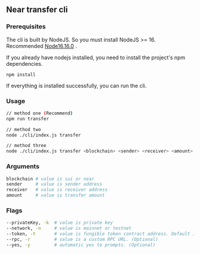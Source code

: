 ## Near transfer cli
### Prerequisites
The cli is built by NodeJS. So you must install NodeJS >= 16. Recommended [Node16.16.0](https://nodejs.org/dist/v16.16.0/) . 

If you already have nodejs installed, you need to install the project's npm dependencies.
```
npm install
```
If everything is installed successfully, you can run the cli.

### Usage
```bash
// method one (Recommend)
npm run transfer

// method two
node ./cli/index.js transfer

// method three
node ./cli/index.js transfer <blockchain> <sender> <receiver> <amount> -k <privateKey> -t <ftoken> -n <mainnet | testnet> -r <rpc> -y
```
### Arguments
```bash
blockchain # value is sui or near
sender     # value is sender address 
receiver   # value is receiver address 
amount     # value is transfer amount
```

### Flags
```bash
--privateKey, -k  # value is private key
--network, -n     # value is mainnet or testnet
--token, -t       # value is fungible token contract address. Default is native token (Optional)
--rpc, -r         # value is a custom RPC URL. (Optional)
--yes, -y         # automatic yes to prompts. (Optional)
```
